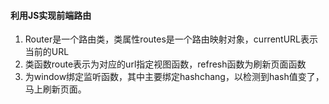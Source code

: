 #### 利用JS实现前端路由

1. Router是一个路由类，类属性routes是一个路由映射对象，currentURL表示当前的URL
1. 类函数route表示为对应的url指定视图函数，refresh函数为刷新页面函数
1. 为window绑定监听函数，其中主要绑定hashchang，以检测到hash值变了，马上刷新页面。